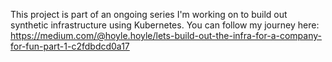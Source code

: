 This project is part of an ongoing series I'm working on to build out synthetic infrastructure using Kubernetes.  You can follow my journey here: https://medium.com/@hoyle.hoyle/lets-build-out-the-infra-for-a-company-for-fun-part-1-c2fdbdcd0a17
